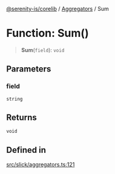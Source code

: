 [@serenity-is/corelib](../../../README.md) / [Aggregators](../README.md) / Sum

# Function: Sum()

> **Sum**(`field`): `void`

## Parameters

### field

`string`

## Returns

`void`

## Defined in

[src/slick/aggregators.ts:121](https://github.com/serenity-is/serenity/blob/master/packages/corelib/src/slick/aggregators.ts#L121)
